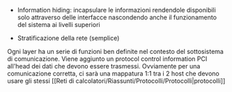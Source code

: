 - Information hiding: incapsulare le informazioni rendendole disponibili solo attraverso delle interfacce nascondendo anche il funzionamento del sistema ai livelli superiori

- Stratificazione della rete (semplice)

Ogni layer ha un serie di funzioni ben definite nel contesto del sottosistema di comunicazione. Viene aggiunto un protocol control information PCI all'head dei dati che devono essere trasmessi.
Ovviamente per una comunicazione corretta, ci sarà una mappatura 1:1 tra i 2 host che devono usare gli stessi [[Reti di calcolatori/Riassunti/Protocolli/Protocolli|protocolli]]